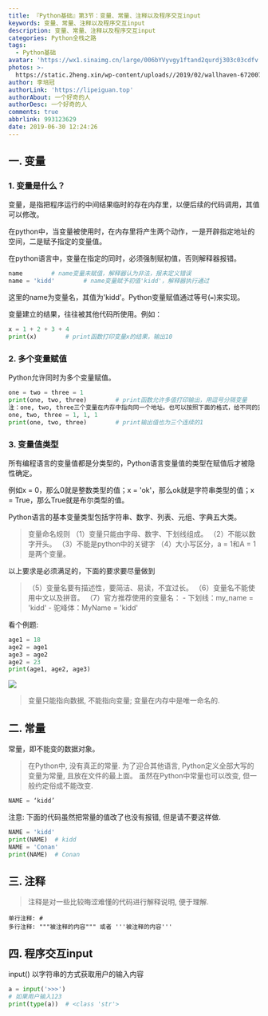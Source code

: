 ```yaml
---
title: 『Python基础』第3节：变量、常量、注释以及程序交互input
keywords: 变量、常量、注释以及程序交互input
description: 变量、常量、注释以及程序交互input
categories: Python全栈之路
tags:
  - Python基础
avatar: 'https://wx1.sinaimg.cn/large/006bYVyvgy1ftand2qurdj303c03cdfv.jpg'
photos: >-
  https://static.2heng.xin/wp-content/uploads//2019/02/wallhaven-672007-1-1024x576.png
author: 李培冠
authorLink: 'https://lipeiguan.top'
authorAbout: 一个好奇的人
authorDesc: 一个好奇的人
comments: true
abbrlink: 993123629
date: 2019-06-30 12:24:26
---
```


## 一. 变量

### 1. 变量是什么？

变量，是指把程序运行的中间结果临时的存在内存里，以便后续的代码调用，其值可以修改。

在python中，当变量被使用时，在内存里将产生两个动作，一是开辟指定地址的空间，二是赋予指定的变量值。

在python语言中，变量在指定的同时，必须强制赋初值，否则解释器报错。

```python
name        # name变量未赋值，解释器认为非法，报未定义错误
name = 'kidd'        # name变量赋予初值'kidd'，解释器执行通过
```

这里的name为变量名，其值为'kidd'。Python变量赋值通过等号(`=`)来实现。

变量建立的结果，往往被其他代码所使用。例如：

```python
x = 1 + 2 + 3 + 4
print(x)        # print函数打印变量x的结果，输出10
```

### 2. 多个变量赋值

Python允许同时为多个变量赋值。

```python
one = two = three = 1
print(one, two, three)        # print函数允许多值打印输出，用逗号分隔变量
注：one, two, three三个变量在内存中指向同一个地址。也可以按照下面的格式，给不同的变量名赋值：
one, two, three = 1, 1, 1
print(one, two, three)        # print输出值也为三个连续的1
```

### 3. 变量值类型

所有编程语言的变量值都是分类型的，Python语言变量值的类型在赋值后才被隐性确定。

例如x = 0，那么0就是整数类型的值；x = 'ok'，那么ok就是字符串类型的值；x = True，那么True就是布尔类型的值。

Python语言的基本变量类型包括字符串、数字、列表、元组、字典五大类。


> 变量命名规则
> （1）变量只能由字母、数字、下划线组成。
> （2）不能以数字开头。
> （3）不能是python中的关键字
> （4）大小写区分，a = 1和A = 1是两个变量。

以上要求是必须满足的，下面的要求要尽量做到

> （5）变量名要有描述性，要简洁、易读，不宜过长。
> （6）变量名不能使用中文以及拼音。
> （7）官方推荐使用的变量名：
>     	- 下划线：my_name = 'kidd'
>     	- 驼峰体：MyName = 'kidd'

看个例题:

```python
age1 = 18
age2 = age1
age3 = age2
age2 = 23
print(age1, age2, age3)
```

![](https://i.loli.net/2019/07/19/5d30b520bc21199387.png)

> 变量只能指向数据, 不能指向变量;
> 变量在内存中是唯一命名的.

## 二. 常量

常量，即不能变的数据对象。

> 在Python中, 没有真正的常量. 为了迎合其他语言, Python定义全部大写的变量为常量, 且放在文件的最上面。
> 虽然在Python中常量也可以改变, 但一般约定俗成不能改变. 


```python
NAME = ‘kidd’
```

注意: 下面的代码虽然把常量的值改了也没有报错, 但是请不要这样做.

```python
NAME = 'kidd'
print(NAME)  # kidd
NAME = 'Conan'
print(NAME)  # Conan
```

## 三. 注释

> 注释是对一些比较晦涩难懂的代码进行解释说明, 便于理解. 

```
单行注释: #
多行注释: """被注释的内容""" 或者 '''被注释的内容'''
```

## 四. 程序交互input

input() 以字符串的方式获取用户的输入内容

```python
a = input('>>>')
# 如果用户输入123
print(type(a))  # <class 'str'>
```


